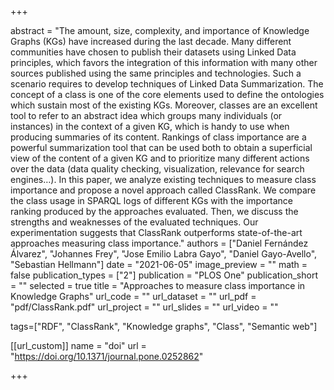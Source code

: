 +++

abstract = "The amount, size, complexity, and importance of Knowledge Graphs (KGs) have increased during the last decade. Many different communities have chosen to publish their datasets using Linked Data principles, which favors the integration of this information with many other sources published using the same principles and technologies. Such a scenario requires to develop techniques of Linked Data Summarization. The concept of a class is one of the core elements used to define the ontologies which sustain most of the existing KGs. Moreover, classes are an excellent tool to refer to an abstract idea which groups many individuals (or instances) in the context of a given KG, which is handy to use when producing summaries of its content. Rankings of class importance are a powerful summarization tool that can be used both to obtain a superficial view of the content of a given KG and to prioritize many different actions over the data (data quality checking, visualization, relevance for search engines…). In this paper, we analyze existing techniques to measure class importance and propose a novel approach called ClassRank. We compare the class usage in SPARQL logs of different KGs with the importance ranking produced by the approaches evaluated. Then, we discuss the strengths and weaknesses of the evaluated techniques. Our experimentation suggests that ClassRank outperforms state-of-the-art approaches measuring class importance."
authors = ["Daniel Fernández Álvarez", "Johannes Frey", "Jose Emilio Labra Gayo", "Daniel Gayo-Avello", "Sebastian Hellmann"]
date = "2021-06-05"
image_preview = ""
math = false
publication_types = ["2"] 
publication = "PLOS One"
publication_short = ""
selected = true
title = "Approaches to measure class importance in Knowledge Graphs"
url_code = ""
url_dataset = ""
url_pdf = "pdf/ClassRank.pdf"
url_project = ""
url_slides = ""
url_video = ""

tags=["RDF", "ClassRank", "Knowledge graphs", "Class", "Semantic web"]

[[url_custom]]
name = "doi"
url = "https://doi.org/10.1371/journal.pone.0252862"

+++